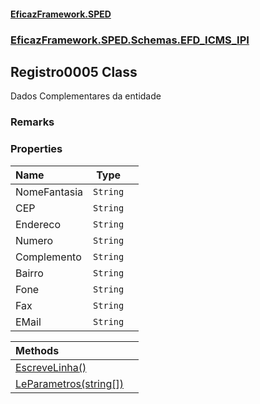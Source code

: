 #### [EficazFramework.SPED](EficazFrameworkSPED.md 'EficazFramework SPED')
### [EficazFramework.SPED.Schemas.EFD_ICMS_IPI](EficazFramework.SPED.Schemas.EFD_ICMS_IPI.md 'EficazFramework.SPED.Schemas.EFD_ICMS_IPI')

## Registro0005 Class

Dados Complementares da entidade

### Remarks
### Properties

| Name | Type | |
| :--- | :---: | :--- |
| NomeFantasia | `String` |  |
| CEP | `String` |  |
| Endereco | `String` |  |
| Numero | `String` |  |
| Complemento | `String` |  |
| Bairro | `String` |  |
| Fone | `String` |  |
| Fax | `String` |  |
| EMail | `String` |  |

| Methods | |
| :--- | :--- |
| [EscreveLinha()](EficazFramework.SPED.Schemas.EFD_ICMS_IPI/Registro0005/EscreveLinha().md 'EficazFramework.SPED.Schemas.EFD_ICMS_IPI.Registro0005.EscreveLinha()') | |
| [LeParametros(string[])](EficazFramework.SPED.Schemas.EFD_ICMS_IPI/Registro0005/LeParametros(string[]).md 'EficazFramework.SPED.Schemas.EFD_ICMS_IPI.Registro0005.LeParametros(string[])') | |
